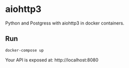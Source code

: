 # aiohttp3
Python and Postgress with aiohttp3 in docker containers.

## Run
```sh 
docker-compose up
```

Your API is exposed at: http://localhost:8080

